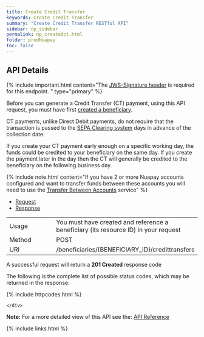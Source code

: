 ```yaml
---
title: Create Credit Transfer
keywords: Create Credit Transfer
summary: "Create Credit Transfer RESTful API"
sidebar: np_sidebar
permalink: np_createdct.html
folder: prodNuapay
toc: false
---
```


## API Details

{% include important.html content="The [JWS-Signature header](np_secjws.html) is required for this endpoint. " type="primary" %} 

Before you can generate a Credit Transfer (CT) payment, using this API request, you must have first <a href = "np_createbeneficiary.html">created a beneficiary</a>.

CT payments, unlike Direct Debit payments, do not require that the transaction is passed to the <a href="#" data-toggle="tooltip" data-original-title="{{site.data.glossary.clearing}}">SEPA Clearing system</a> days in advance of the collection date.

If you create your CT payment early enough on a specific working day, the funds could be credited to your beneficiary on the same day. If you create the payment later in the day then the CT will generally be credited to the beneficiary on the following business day.


{% include note.html content="If you have 2 or more Nuapay accounts configured and want to transfer funds between these accounts you will need to use the [Transfer Between Accounts](np_accounttransfer.html) service" %}



<ul id="profileTabs" class="nav nav-tabs">
    <li class="active"><a href="#profile" data-toggle="tab">Request</a></li>
    <li><a href="#about" data-toggle="tab">Response</a></li>
   
</ul>
  <div class="tab-content">
<div role="tabpanel" class="tab-pane active" id="profile">


  <table>
<colgroup>
<col width="30%" />
<col width="90%" />
</colgroup>

<tbody>
<tr>
<td markdown="span">Usage</td>
<td markdown="span">You must have created and reference a beneficiary (its resource ID) in your request</td>
</tr>
<tr>
<td markdown="span">Method</td>
<td markdown="span"><span class="label label-info">POST </span>
</td>
</tr>
<tr>
<td markdown="span">URI</td>
<td markdown="span">/beneficiaries/{BENEFICIARY_ID}/credittransfers
</td>
</tr>
</tbody>
</table>



</div>

<div role="tabpanel" class="tab-pane" id="about">
<p>A successful request will return a <b>201 Created</b> response code</p>
<p>The following is the complete list of possible status codes, which may be returned in the response:</p>
    {% include httpcodes.html %}
    
 
    </div>


</div>

<b>Note:</b> For a more detailed view of this API see the: <a href="https://docs.nuapay.com/v1/#create-credit-transfer" target = '_blank'><i class="fa fa-cogs"></i> API Reference</a>


<!--{% include swaggerlink.html %}-->


{% include links.html %}
